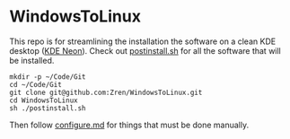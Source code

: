# WindowsToLinux

This repo is for streamlining the installation the software on a clean KDE desktop ([KDE Neon](https://neon.kde.org/download)). Check out [postinstall.sh](postinstall.sh) for all the software that will be installed.

```
mkdir -p ~/Code/Git
cd ~/Code/Git
git clone git@github.com:Zren/WindowsToLinux.git
cd WindowsToLinux
sh ./postinstall.sh
```

Then follow [configure.md](configure.md) for things that must be done manually.
